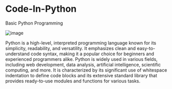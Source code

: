 # Code-In-Python
Basic Python Programming

![image](https://github.com/TusharPaul01/Code-In-Python/assets/97314846/780d402e-b007-4efd-974c-c76ec8aa9b4d)

Python is a high-level, interpreted programming language known for its simplicity, readability, and versatility. It emphasizes clean and easy-to-understand code syntax, making it a popular choice for beginners and experienced programmers alike. Python is widely used in various fields, including web development, data analysis, artificial intelligence, scientific computing, and more. It is characterized by its significant use of whitespace indentation to define code blocks and its extensive standard library that provides ready-to-use modules and functions for various tasks.
